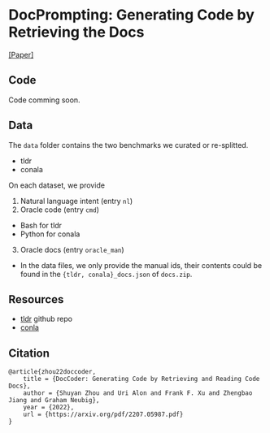 # DocPrompting: Generating Code by Retrieving the Docs
[[Paper]](https://arxiv.org/pdf/2207.05987.pdf)
## Code
Code comming soon.

## Data
The `data` folder contains the two benchmarks we curated or re-splitted.
* tldr
* conala

On each dataset, we provide 
1. Natural language intent (entry `nl`)
2. Oracle code (entry `cmd`) 
  * Bash for tldr
  * Python for conala
3. Oracle docs (entry `oracle_man`) 
  * In the data files, we only provide the manual ids, their contents could be found in the `{tldr, conala}_docs.json` of `docs.zip`.

## Resources 
* [tldr](https://github.com/tldr-pages/tldr) github repo
* [conla](https://conala-corpus.github.io)

## Citation
```
@article{zhou22doccoder,
    title = {DocCoder: Generating Code by Retrieving and Reading Code Docs},
    author = {Shuyan Zhou and Uri Alon and Frank F. Xu and Zhengbao Jiang and Graham Neubig},
    year = {2022},
    url = {https://arxiv.org/pdf/2207.05987.pdf}
}
```
